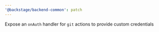 ```yaml
---
'@backstage/backend-common': patch
---
```


Expose an `onAuth` handler for `git` actions to provide custom credentials
